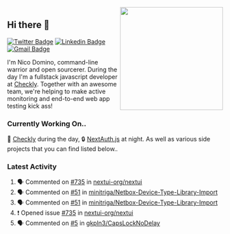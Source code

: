 <img align="right" src="https://user-images.githubusercontent.com/7415984/172472491-91b16eac-fa22-4ecf-92df-d687139fd1f9.gif" width="240" />

## Hi there 👋

[![Twitter Badge](https://img.shields.io/badge/-@ndom91-1ca0f1?style=flat-square&labelColor=1ca0f1&logo=twitter&logoColor=white&link=https://twitter.com/ndom91)](https://twitter.com/ndom91) [![Linkedin Badge](https://img.shields.io/badge/-ndom91-blue?style=flat-square&logo=Linkedin&logoColor=white&link=https://www.linkedin.com/in/ndom91/)](https://www.linkedin.com/in/ndom91/) [![Gmail Badge](https://img.shields.io/badge/-yo@ndo.dev-c14438?style=flat-square&logo=mail.ru&logoColor=white&link=mailto:yo@ndo.dev)](mailto:yo@ndo.dev)

I'm Nico Domino, command-line warrior and open sourcerer. During the day I'm a fullstack javascript developer at [Checkly](https://checklyhq.com). Together with an awesome team, we're helping to make active monitoring and end-to-end web app testing kick ass!

### Currently Working On..

🦝 [Checkly](https://checklyhq.com) during the day, 🔒 [NextAuth.js](https://github.com/nextauthjs/next-auth) at night. As well as various side projects that you can find listed below..

<!--START_SECTION_PROFILE_VIEWS:readme-info-->
<!--END_SECTION_PROFILE_VIEWS:readme-info-->

<!--START_SECTION_DAILY_COMMIT:readme-info-->
<!--END_SECTION_DAILY_COMMIT:readme-info-->

<!--START_SECTION_WEEKLY_COMMIT:readme-info-->
<!--END_SECTION_WEEKLY_COMMIT:readme-info-->

### Latest Activity

<!--START_SECTION:activity-->
1. 🗣 Commented on [#735](https://github.com/nextui-org/nextui/issues/735) in [nextui-org/nextui](https://github.com/nextui-org/nextui)
2. 🗣 Commented on [#51](https://github.com/minitriga/Netbox-Device-Type-Library-Import/issues/51) in [minitriga/Netbox-Device-Type-Library-Import](https://github.com/minitriga/Netbox-Device-Type-Library-Import)
3. 🗣 Commented on [#51](https://github.com/minitriga/Netbox-Device-Type-Library-Import/issues/51) in [minitriga/Netbox-Device-Type-Library-Import](https://github.com/minitriga/Netbox-Device-Type-Library-Import)
4. ❗️ Opened issue [#735](https://github.com/nextui-org/nextui/issues/735) in [nextui-org/nextui](https://github.com/nextui-org/nextui)
5. 🗣 Commented on [#5](https://github.com/gkpln3/CapsLockNoDelay/issues/5) in [gkpln3/CapsLockNoDelay](https://github.com/gkpln3/CapsLockNoDelay)
<!--END_SECTION:activity-->
